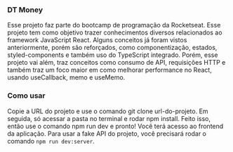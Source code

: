 ### DT Money

Esse projeto faz parte do bootcamp de programação da Rocketseat. Esse projeto tem como objetivo trazer conhecimentos diversos relacionados ao framework JavaScript React. Alguns conceitos já foram vistos anteriormente, porém são reforçados, como componentização, estados, styled-components e também uso do TypeScript integrado. Porém, esse projeto vai além, traz conceitos como consumo de API, requisições HTTP e também traz um foco maior em como melhorar performance no React, usando useCallback, memo e useMemo.

### Como usar

Copie a URL do projeto e use o comando git clone url-do-projeto. Em seguida, só acessar a pasta no terminal e rodar npm install. Feito isso, então use o comando npm run dev e pronto! Você terá acesso ao frontend da aplicação. Para usar a fake API do projeto, você precisará rodar o comando `npm run dev:server`.